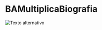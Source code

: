 # BAMultiplicaBiografia

![Texto alternativo]((https://drive.google.com/file/d/10FnMD70GRKPMs-DzAOYTKXB6iaiMgZu6/view?usp=sharing))
